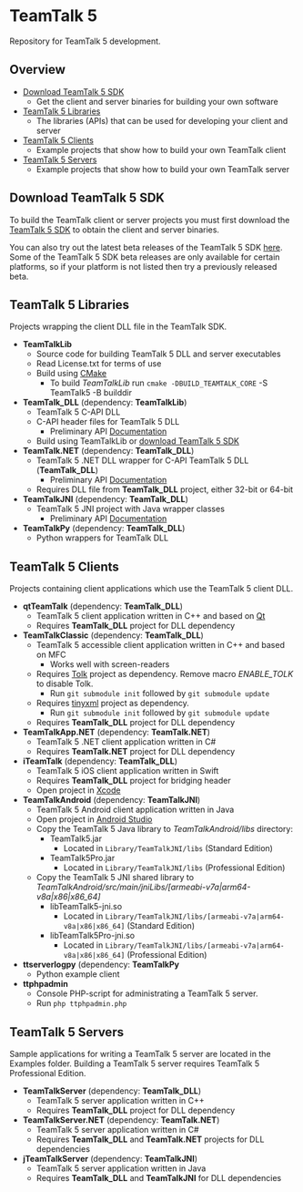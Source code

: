 # TeamTalk 5

Repository for TeamTalk 5 development.

## Overview
* [Download TeamTalk 5 SDK](#download-teamtalk-5-sdk)
  * Get the client and server binaries for building your own software
* [TeamTalk 5 Libraries](#teamtalk-5-libraries)
  * The libraries (APIs) that can be used for developing your client and server
* [TeamTalk 5 Clients](#teamtalk-5-clients)
  * Example projects that show how to build your own TeamTalk client
* [TeamTalk 5 Servers](#teamtalk-5-servers)
  * Example projects that show how to build your own TeamTalk server

## Download TeamTalk 5 SDK

To build the TeamTalk client or server projects you must first
download the [TeamTalk 5 SDK](http://www.bearware.dk/?page_id=393) to
obtain the client and server binaries.

You can also try out the latest beta releases of the TeamTalk
5 SDK [here](http://www.bearware.dk/test/teamtalksdk). Some of the
TeamTalk 5 SDK beta releases are only available for certain platforms,
so if your platform is not listed then try a previously released beta.

## TeamTalk 5 Libraries
Projects wrapping the client DLL file in the TeamTalk SDK.
* **TeamTalkLib**
  * Source code for building TeamTalk 5 DLL and server executables
  * Read License.txt for terms of use
  * Build using [CMake](http://www.cmake.org)
    * To build *TeamTalkLib* run ```cmake -DBUILD_TEAMTALK_CORE``` -S TeamTalk5 -B builddir
* **TeamTalk_DLL** (dependency: **TeamTalkLib**)
  * TeamTalk 5 C-API DLL
  * C-API header files for TeamTalk 5 DLL
    * Preliminary API [Documentation](http://bearware.dk/test/teamtalksdk/docs/C-API/)
  * Build using TeamTalkLib or [download TeamTalk 5 SDK](https://bearware.dk/?page_id=419)
* **TeamTalk.NET** (dependency: **TeamTalk_DLL**)
  * TeamTalk 5 .NET DLL wrapper for C-API TeamTalk 5 DLL (**TeamTalk_DLL**)
    * Preliminary API [Documentation](http://bearware.dk/test/teamtalksdk/docs/NET/)
  * Requires DLL file from **TeamTalk_DLL** project, either 32-bit or 64-bit
* **TeamTalkJNI** (dependency: **TeamTalk_DLL**)
  * TeamTalk 5 JNI project with Java wrapper classes
    * Preliminary API [Documentation](http://bearware.dk/test/teamtalksdk/docs/Java/)
* **TeamTalkPy** (dependency: **TeamTalk_DLL**)
  * Python wrappers for TeamTalk DLL

## TeamTalk 5 Clients
Projects containing client applications which use the TeamTalk 5 client DLL.
* **qtTeamTalk** (dependency: **TeamTalk_DLL**)
  * TeamTalk 5 client application written in C++ and based on [Qt](http://www.qt.io)
  * Requires **TeamTalk_DLL** project for DLL dependency
* **TeamTalkClassic** (dependency: **TeamTalk_DLL**)
  * TeamTalk 5 accessible client application written in C++ and based on MFC
    * Works well with screen-readers
  * Requires [Tolk](https://github.com/dkager/tolk) project as dependency. Remove macro *ENABLE_TOLK* to disable Tolk.
    * Run ```git submodule init``` followed by ```git submodule update```
  * Requires [tinyxml](https://github.com/bear101/tinyxml) project as dependency.
    * Run ```git submodule init``` followed by ```git submodule update```
  * Requires **TeamTalk_DLL** project for DLL dependency
* **TeamTalkApp.NET** (dependency: **TeamTalk.NET**)
  * TeamTalk 5 .NET client application written in C#
  * Requires **TeamTalk.NET** project for DLL dependency
* **iTeamTalk** (dependency: **TeamTalk_DLL**)
  * TeamTalk 5 iOS client application written in Swift
  * Requires **TeamTalk_DLL** project for bridging header
  * Open project in [Xcode](https://developer.apple.com/xcode/)
* **TeamTalkAndroid** (dependency: **TeamTalkJNI**)
  * TeamTalk 5 Android client application written in Java
  * Open project in [Android Studio](https://developer.android.com/studio/intro/index.html)
  * Copy the TeamTalk 5 Java library to *TeamTalkAndroid/libs* directory:
    * TeamTalk5.jar
      * Located in ```Library/TeamTalkJNI/libs``` (Standard Edition)
    * TeamTalk5Pro.jar
      * Located in ```Library/TeamTalkJNI/libs``` (Professional Edition)
  * Copy the TeamTalk 5 JNI shared library to *TeamTalkAndroid/src/main/jniLibs/[armeabi-v7a|arm64-v8a|x86|x86_64]*
    * libTeamTalk5-jni.so
        * Located in ```Library/TeamTalkJNI/libs/[armeabi-v7a|arm64-v8a|x86|x86_64]``` (Standard Edition)
    * libTeamTalk5Pro-jni.so
        * Located in ```Library/TeamTalkJNI/libs/[armeabi-v7a|arm64-v8a|x86|x86_64]``` (Professional Edition)
* **ttserverlogpy** (dependency: **TeamTalkPy**
  * Python example client
* **ttphpadmin**
  * Console PHP-script for administrating a TeamTalk 5 server.
  * Run ```php ttphpadmin.php```

## TeamTalk 5 Servers
Sample applications for writing a TeamTalk 5 server are located in the Examples folder. Building a TeamTalk 5 server requires TeamTalk 5 Professional Edition.
* **TeamTalkServer** (dependency: **TeamTalk_DLL**)
  * TeamTalk 5 server application written in C++
  * Requires **TeamTalk_DLL** project for DLL dependency
* **TeamTalkServer.NET** (dependency: **TeamTalk.NET**)
  * TeamTalk 5 server application written in C#
  * Requires **TeamTalk_DLL** and **TeamTalk.NET** projects for DLL dependencies
* **jTeamTalkServer** (dependency: **TeamTalkJNI**)
  * TeamTalk 5 server application written in Java
  * Requires **TeamTalk_DLL** and **TeamTalkJNI** for DLL dependencies
